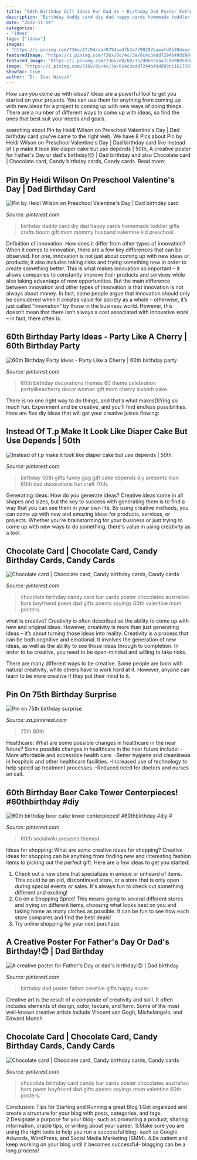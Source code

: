 ```yaml
---
title: "60th Birthday Gift Ideas For Dad Uk ~ Birthday Dad Poster Father Creative Gifts Happy Super"
description: "Birthday daddy card diy dad happy cards homemade toddler gifts crafts boom gift mom mommy husband valentine kid preschool"
date: "2022-11-19"
categories:
- "ideas"
tags: ["ideas"]
images:
- "https://i.pinimg.com/736x/87/94/aa/8794aa47b3a7790297baeafd8520daae.jpg"
featuredImage: "https://i.pinimg.com/736x/8c/4c/3a/8c4c3add7294b49dd99c116173933ea5.jpg"
featured_image: "https://i.pinimg.com/736x/d8/68/35/d86835aa7c0690d5dde2daa6db2cd262.jpg"
image: "https://i.pinimg.com/736x/8c/4c/3a/8c4c3add7294b49dd99c116173933ea5.jpg"
ShowToc: true
author: "Dr. Isac Wisozk"
---
```



How can you come up with ideas?
Ideas are a powerful tool to get you started on your projects. You can use them for anything from coming up with new ideas for a project to coming up with new ways of doing things. There are a number of different ways to come up with ideas, so find the ones that best suit your needs and goals.

	

		
searching about Pin by Heidi Wilson on Preschool Valentine&#039;s Day | Dad birthday card you've came to the right web. We have 8 Pics about Pin by Heidi Wilson on Preschool Valentine&#039;s Day | Dad birthday card like Instead of t.p make it look like diaper cake but use depends | 50th, A creative poster for Father&#039;s Day or dad&#039;s birthday!😊 | Dad birthday and also Chocolate card | Chocolate card, Candy birthday cards, Candy cards. Read more:
		
    
## Pin By Heidi Wilson On Preschool Valentine&#039;s Day | Dad Birthday Card

<img loading=lazy src="https://i.pinimg.com/736x/76/2b/ea/762bea35272b72eec54bd944460eb140--birthday-cards-for-dad-happy-birthday-daddy.jpg" onerror="this.onerror=null;this.src='https://tse2.mm.bing.net/th?id=OIP.lNhRaZ_7A9vPEgkPUpuV5AHaNI&amp;pid=15.1';" alt="Pin by Heidi Wilson on Preschool Valentine&#039;s Day | Dad birthday card">

_Source: pinterest.com_

>birthday daddy card diy dad happy cards homemade toddler gifts crafts boom gift mom mommy husband valentine kid preschool. 

	

Definition of innovation: How does it differ from other types of innovation?
When it comes to innovation, there are a few key differences that can be observed. For one, innovation is not just about coming up with new ideas or products; it also includes taking risks and trying something new in order to create something better. This is what makes innovation so important – it allows companies to constantly improve their products and services while also taking advantage of new opportunities.
But the main difference between innovation and other types of innovation is that innovation is not always about money. In fact, some people argue that innovation should only be considered when it creates value for society as a whole – otherwise, it’s just called “innovation” by those in the business world. However, this doesn’t mean that there isn’t always a cost associated with innovative work – in fact, there often is.

    
## 60th Birthday Party Ideas - Party Like A Cherry | 60th Birthday Party

<img loading=lazy src="https://i.pinimg.com/736x/8c/4c/3a/8c4c3add7294b49dd99c116173933ea5.jpg" onerror="this.onerror=null;this.src='https://tse4.mm.bing.net/th?id=OIP.i55QclujgIDVHDF2xhG3bgHaJ3&amp;pid=15.1';" alt="60th Birthday Party Ideas - Party Like a Cherry | 60th birthday party">

_Source: pinterest.com_

>60th birthday decorations themes 60 theme celebration partylikeacherry decor woman gift mom cherry sixtieth cake. 

	

There is no one right way to do things, and that’s what makesDIYing so much fun. Experiment and be creative, and you’ll find endless possibilities. Here are five diy ideas that will get your creative juices flowing:

    
## Instead Of T.p Make It Look Like Diaper Cake But Use Depends | 50th

<img loading=lazy src="https://i.pinimg.com/originals/7d/27/2a/7d272ac6b17659212d7d95225446fa32.jpg" onerror="this.onerror=null;this.src='https://tse2.mm.bing.net/th?id=OIP.GvGdzEN7R918iycEXFCrkAHaJ4&amp;pid=15.1';" alt="Instead of t.p make it look like diaper cake but use depends | 50th">

_Source: pinterest.com_

>birthday 50th gifts funny gag gift cake depends diy presents man 60th dad decorations fun craft 70th. 

	

Generating ideas: How do you generate ideas?
Creative ideas come in all shapes and sizes, but the key to success with generating them is to find a way that you can see them in your own life. By using creative methods, you can come up with new and amazing ideas for products, services, or projects. Whether you're brainstorming for your business or just trying to come up with new ways to do something, there's value in using creativity as a tool.

    
## Chocolate Card | Chocolate Card, Candy Birthday Cards, Candy Cards

<img loading=lazy src="https://i.pinimg.com/originals/83/8e/e9/838ee9da01aa029aaee73d8b98ffb840.jpg" onerror="this.onerror=null;this.src='https://tse1.mm.bing.net/th?id=OIP.POMRInjZEoQH9EEfBT1T3QHaJ4&amp;pid=15.1';" alt="Chocolate card | Chocolate card, Candy birthday cards, Candy cards">

_Source: pinterest.com_

>chocolate birthday candy card bar cards poster chocolates australian bars boyfriend poem dad gifts poems sayings 60th valentine mom posters. 

	

what is creative?
Creativity is often described as the ability to come up with new and original ideas. However, creativity is more than just generating ideas – it’s about turning those ideas into reality.
Creativity is a process that can be both cognitive and emotional. It involves the generation of new ideas, as well as the ability to see those ideas through to completion. In order to be creative, you need to be open-minded and willing to take risks.

There are many different ways to be creative. Some people are born with natural creativity, while others have to work hard at it. However, anyone can learn to be more creative if they put their mind to it.

    
## Pin On 75th Birthday Surprise

<img loading=lazy src="https://i.pinimg.com/736x/d8/68/35/d86835aa7c0690d5dde2daa6db2cd262.jpg" onerror="this.onerror=null;this.src='https://tse3.mm.bing.net/th?id=OIP.LOebthK18_Qm9o4MfN027wHaKU&amp;pid=15.1';" alt="Pin on 75th birthday surprise">

_Source: za.pinterest.com_

>75th 80th. 

	

Healthcare: What are some possible changes in healthcare in the near future?
Some possible changes in healthcare in the near future include: 
-More affordable and accessible health care. 
-Better hygiene and cleanliness in hospitals and other healthcare facilities. 
-Increased use of technology to help speed up treatment processes. 
-Reduced need for doctors and nurses on call.

    
## 60th Birthday Beer Cake Tower Centerpieces! #60thbirthday #diy #

<img loading=lazy src="https://i.pinimg.com/736x/87/94/aa/8794aa47b3a7790297baeafd8520daae.jpg" onerror="this.onerror=null;this.src='https://tse2.mm.bing.net/th?id=OIP.Z3rMbtSpVer-9junRgCDbAHaNK&amp;pid=15.1';" alt="60th birthday beer cake tower centerpieces! #60thbirthday #diy #">

_Source: pinterest.com_

>60th socialwiki presents themed. 

	

Ideas for shopping: What are some creative ideas for shopping?
Creative ideas for shopping can be anything from finding new and interesting fashion items to picking out the perfect gift. Here are a few ideas to get you started: 
1. Check out a new store that specializes in unique or unheard of items. This could be an old, discontinued store, or a store that is only open during special events or sales. It's always fun to check out something different and exciting! 
2. Go on a Shopping Spree! This means going to several different stores and trying on different items, choosing what looks best on you and taking home as many clothes as possible. It can be fun to see how each store compares and find the best deals! 
3. Try online shopping for your next purchase.

    
## A Creative Poster For Father&#039;s Day Or Dad&#039;s Birthday!😊 | Dad Birthday

<img loading=lazy src="https://i.pinimg.com/originals/ec/6b/45/ec6b456df0538546c13de35f13276f7d.jpg" onerror="this.onerror=null;this.src='https://tse1.mm.bing.net/th?id=OIP.SEbERy0zq_c1PqdfcIB5_gHaJ4&amp;pid=15.1';" alt="A creative poster for Father&#039;s Day or dad&#039;s birthday!😊 | Dad birthday">

_Source: pinterest.com_

>birthday dad poster father creative gifts happy super. 

	

Creative art is the result of a composite of creativity and skill. It often includes elements of design, color, texture, and form. Some of the most well-known creative artists include Vincent van Gogh, Michelangelo, and Edward Munch.

    
## Chocolate Card | Chocolate Card, Candy Birthday Cards, Candy Cards

<img loading=lazy src="https://i.pinimg.com/736x/83/8e/e9/838ee9da01aa029aaee73d8b98ffb840--chocolate-card-th-birthday.jpg" onerror="this.onerror=null;this.src='https://tse3.mm.bing.net/th?id=OIP.ueqU4-bK4fONngQLnUQswAHaJ4&amp;pid=15.1';" alt="Chocolate card | Chocolate card, Candy birthday cards, Candy cards">

_Source: pinterest.com_

>chocolate birthday card candy bar cards poster chocolates australian bars poem boyfriend dad gifts poems sayings mom valentine 60th posters. 

	

Conclusion: Tips for Starting and Running a great Blog
1.Get organized and create a structure for your blog with posts, categories, and tags.
2.Designate a purpose for your blog- such as promoting a product, sharing information, oracle tips, or writing about your career. 
3.Make sure you are using the right tools to help you run a successful blog- such as Google Adwords, WordPress, and Social Media Marketing (SMM). 
4.Be patient and keep working on your blog until it becomes successful- blogging can be a long process!

